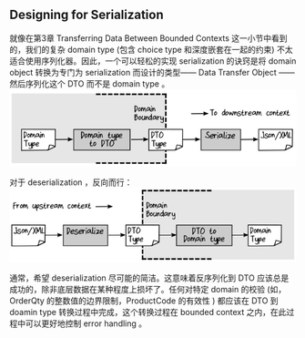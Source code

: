 ## Designing for Serialization

就像在第3章 Transferring Data Between Bounded Contexts 这一小节中看到的，我们的复杂 domain type (包含 choice type 和深度嵌套在一起的约束) 不太适合使用序列化器。因此，一个可以轻松的实现 serialization 的诀窍是将 domain object 转换为专门为 serialization 而设计的类型—— Data Transfer Object ——然后序列化这个 DTO 而不是 domain type 。  
![image](./../images/domain-type-to-dto.png)  

对于 deserialization ，反向而行：  
![image](./../images/dto-to-domain-type.png)  

通常，希望 deserialization 尽可能的简洁。这意味着反序列化到 DTO 应该总是成功的，除非底层数据在某种程度上损坏了。任何对特定 domain 的校验 (如，OrderQty 的整数值的边界限制，ProductCode 的有效性 ) 都应该在 DTO 到 doamin type 转换过程中完成，这个转换过程在 bounded context 之内，在此过程中可以更好地控制 error handling 。